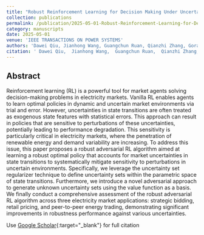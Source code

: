 ```yaml
---
title: "Robust Reinforcement Learning for Decision Making Under Uncertainty in Electricity Markets"
collection: publications
permalink: /publication/2025-05-01-Robust-Reinforcement-Learning-for-Decision-Making-Under-Uncertainty-in-Electricity-Markets
category: manuscripts
date: 2025-05-01
venue: 'IEEE TRANSACTIONS ON POWER SYSTEMS'
authors: 'Dawei Qiu, Jianhong Wang, Guangchun Ruan, Qianzhi Zhang, Goran Strbac'
citation: ' Dawei Qiu,  Jianhong Wang,  Guangchun Ruan,  Qianzhi Zhang,  Goran Strbac, &quot;Robust Reinforcement Learning for Decision Making Under Uncertainty in Electricity Markets.&quot; IEEE TRANSACTIONS ON POWER SYSTEMS, 2025.'
---
```


## Abstract

Reinforcement learning (RL) is a powerful tool for market agents solving decision-making problems in electricity markets. Vanilla RL enables agents to learn optimal policies in dynamic and uncertain market environments via trial and error. However, uncertainties in state transitions are often treated as exogenous state features with statistical errors. This approach can result in policies that are sensitive to perturbations of these uncertainties, potentially leading to performance degradation. This sensitivity is particularly critical in electricity markets, where the penetration of renewable energy and demand variability are increasing. To address this issue, this paper proposes a robust adversarial RL algorithm aimed at learning a robust optimal policy that accounts for market uncertainties in state transitions to systematically mitigate sensitivity to perturbations in uncertain environments. Specifically, we leverage the uncertainty set regularizer technique to define uncertainty sets within the parametric space of state transitions. Furthermore, we introduce a novel adversarial approach to generate unknown uncertainty sets using the value function as a basis. We finally conduct a comprehensive assessment of the robust adversarial RL algorithm across three electricity market applications: strategic bidding, retail pricing, and peer-to-peer energy trading, demonstrating significant improvements in robustness performance against various uncertainties.

Use [Google Scholar](https://scholar.google.com/scholar?q=Robust+Reinforcement+Learning+for+Decision+Making+Under+Uncertainty+in+Electricity+Markets){:target="_blank"} for full citation